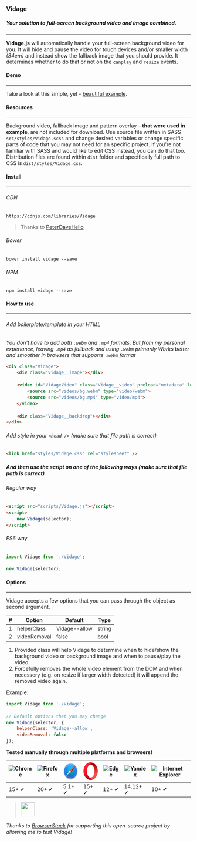 ### Vidage
##### Your solution to full-screen background video and image combined.
---

**Vidage.js** will automatically handle your full-screen background video for you. It will hide and pause the video for touch devices and/or smaller width _(34em)_ and instead show the fallback image that you should provide. It determines whether to do that or not on the `canplay` and `resize` events.

#### Demo
---
Take a look at this simple, yet - [beautiful example](https://dvLden.github.io/Vidage/).

#### Resources
---
Background video, fallback image and pattern overlay – **that were used in example**, are not included for download.
Use source file written in SASS `src/styles/Vidage.scss` and change desired variables or change specific parts of code that you may not need for an specific project. If you're not familiar with SASS and would like to edit CSS instead, you can do that too. Distribution files are found within `dist` folder and specifically full path to CSS is `dist/styles/Vidage.css`.

#### Install
---

###### CDN
`https://cdnjs.com/libraries/Vidage`
> Thanks to [PeterDaveHello](https://github.com/PeterDaveHello)

###### Bower
`bower install vidage --save`

###### NPM
`npm install vidage --save`

#### How to use
---

###### Add boilerplate/template in your HTML
_You don't have to add both `.webm` and `.mp4` formats._
_But from my personal experiance, leaving `.mp4` as fallback and using `.webm` primarily_
_Works better and smoother in browsers that supports `.webm` format_

```html
<div class="Vidage">
    <div class="Vidage__image"></div>

    <video id="VidageVideo" class="Vidage__video" preload="metadata" loop autoplay muted>
        <source src="videos/bg.webm" type="video/webm">
        <source src="videos/bg.mp4" type="video/mp4">
    </video>

    <div class="Vidage__backdrop"></div>
</div>
```

###### Add style in your `<head />` _(make sure that file path is correct)_

```html
<link href="styles/Vidage.css" rel="stylesheet" />
```

##### And then use the script on one of the following ways _(make sure that file path is correct)_

###### Regular way
```html
<script src="scripts/Vidage.js"></script>
<script>
    new Vidage(selector);
</script>
```

###### ES6 way
```javascript
import Vidage from './Vidage';

new Vidage(selector);
```

#### Options
---
Vidage accepts a few options that you can pass through the object as second argument.

|  #  |      Option    |    Default    |  Type  |
| --- | -------------- | ------------- | ------ |
|  1  |  helperClass   | Vidage--allow | string |
|  2  |  videoRemoval  |     false     |  bool  |

1. Provided class will help Vidage to determine when to hide/show the background video or background image and when to pause/play the video.
2. Forcefully removes the whole video element from the DOM and when necessery (e.g. on resize if larger width detected) it will append the removed video again.

Example:
```javascript
import Vidage from './Vidage';

// Default options that you may change
new Vidage(selector, {
    helperClass: 'Vidage--allow',
    videoRemoval: false
});
```

**Tested manually through multiple platforms and browsers!**

| <img src="https://raw.githubusercontent.com/alrra/browser-logos/master/chrome/chrome_128x128.png" width="48" height="48" alt="Chrome"> | <img src="https://raw.githubusercontent.com/alrra/browser-logos/master/firefox/firefox_128x128.png" width="48" height="48" alt="Firefox"> | <img src="https://raw.githubusercontent.com/alrra/browser-logos/master/safari/safari_128x128.png" width="48" height="48" alt="Safari"> | <img src="https://raw.githubusercontent.com/alrra/browser-logos/master/opera/opera_128x128.png" width="48" height="48" alt="Opera"> | <img src="https://raw.githubusercontent.com/alrra/browser-logos/master/edge/edge_128x128.png" width="48" height="48" alt="Edge"> | <img src="https://raw.githubusercontent.com/alrra/browser-logos/master/yandex/yandex_128x128.png" width="48" height="48" alt="Yandex"> | <img src="https://raw.githubusercontent.com/alrra/browser-logos/master/internet-explorer/internet-explorer_128x128.png" width="48" height="48" alt="Internet Explorer"> |
|---|---|---|---|---|---|---|
| 15+ ✔ | 20+ ✔ | 5.1+ ✔ | 15+ ✔ | 12+ ✔ | 14.12+ ✔ | 10+ ✔ |

> <img src="https://avatars0.githubusercontent.com/u/1119453?v=3&s=200" width="38" height="38">
_Thanks to [BrowserStack](https://www.browserstack.com/) for supporting this open-source project by allowing me to test Vidage!_
